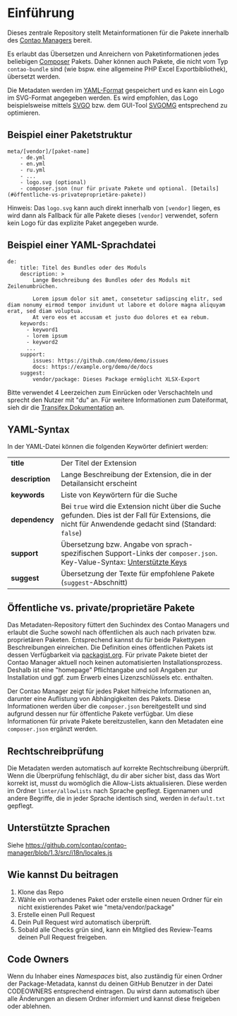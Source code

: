 # Einführung

Dieses zentrale Repository stellt Metainformationen für die Pakete innerhalb des [Contao Managers][3] bereit.

Es erlaubt das Übersetzen und Anreichern von Paketinformationen jedes beliebigen [Composer][1] Pakets. Daher können
auch Pakete, die nicht vom Typ `contao-bundle` sind (wie bspw. eine allgemeine PHP Excel Exportbibliothek), übersetzt
werden.

Die Metadaten werden im [YAML-Format][4] gespeichert und es kann ein Logo im SVG-Format angegeben werden. Es wird 
empfohlen, das Logo beispielsweise mittels [SVGO][6] bzw. dem GUI-Tool [SVGOMG][7] entsprechend zu optimieren.

## Beispiel einer Paketstruktur

```
meta/[vendor]/[paket-name]
    - de.yml
    - en.yml
    - ru.yml
    - ...
    - logo.svg (optional)
    - composer.json (nur für private Pakete und optional. [Details](#öffentliche-vs-privateproprietäre-pakete))
```

Hinweis: Das `logo.svg` kann auch direkt innerhalb von `[vendor]` liegen, es wird dann als Fallback für alle Pakete
dieses `[vendor]` verwendet, sofern kein Logo für das explizite Paket angegeben wurde.

## Beispiel einer YAML-Sprachdatei

```
de:
    title: Titel des Bundles oder des Moduls
    description: >
        Lange Beschreibung des Bundles oder des Moduls mit Zeilenumbrüchen.

        Lorem ipsum dolor sit amet, consetetur sadipscing elitr, sed diam nonumy eirmod tempor invidunt ut labore et dolore magna aliquyam erat, sed diam voluptua.
        At vero eos et accusam et justo duo dolores et ea rebum.
    keywords:
      - keyword1
      - lorem ipsum
      - keyword2
      ...
    support:
        issues: https://github.com/demo/demo/issues
        docs: https://example.org/demo/de/docs
    suggest:
        vendor/package: Dieses Package ermöglicht XLSX-Export
```

Bitte verwendet 4 Leerzeichen zum Einrücken oder Verschachteln und sprecht den Nutzer mit "du" an.
Für weitere Informationen zum Dateiformat, sieh dir die [Transifex Dokumentation][2] an.

## YAML-Syntax

In der YAML-Datei können die folgenden Keywörter definiert werden: 

| | | 
|-|-| 
| __title__       | Der Titel der Extension| 
| __description__ | Lange Beschreibung der Extension, die in der Detailansicht erscheint | 
| __keywords__    | Liste von Keywörtern für die Suche | 
| __dependency__  | Bei `true` wird die Extension nicht über die Suche gefunden. Dies ist der Fall für Extensions, die nicht für Anwendende gedacht sind (Standard: `false`) | 
| __support__     | Übersetzung bzw. Angabe von sprach-spezifischen Support-Links der `composer.json`. Key-Value-Syntax: [Unterstützte Keys][8] | 
| __suggest__     | Übersetzung der Texte für empfohlene Pakete (`suggest`-Abschnitt) | 

## Öffentliche vs. private/proprietäre Pakete

Das Metadaten-Repository füttert den Suchindex des Contao Managers und erlaubt die Suche sowohl nach öffentlichen als auch
nach privaten bzw. proprietären Paketen. Entsprechend kannst du für beide Pakettypen Beschreibungen einreichen. Die
Definition eines öffentlichen Pakets ist dessen Verfügbarkeit via [packagist.org][5]. Für private Pakete bietet der 
Contao Manager aktuell noch keinen automatisierten Installationsprozess. Deshalb ist eine "homepage" Pflichtangabe
und soll Angaben zur Installation und ggf. zum Erwerb eines Lizenzschlüssels etc. enthalten.

Der Contao Manager zeigt für jedes Paket hilfreiche Informationen an, darunter eine Auflistung von Abhängigkeiten des
Pakets. Diese Informationen werden über die `composer.json` bereitgestellt und sind aufgrund dessen nur für öffentliche
Pakete verfügbar. Um diese Informationen für private Pakete bereitzustellen, kann den Metadaten eine `composer.json` ergänzt
werden.

## Rechtschreibprüfung

Die Metadaten werden automatisch auf korrekte Rechtschreibung überprüft. Wenn die Überprüfung fehlschlägt, du dir aber sicher bist, 
dass das Wort korrekt ist, musst du womöglich die Allow-Lists aktualisieren. Diese werden im Ordner `linter/allowlists` nach Sprache 
gepflegt. Eigennamen und andere Begriffe, die in jeder Sprache identisch sind, werden in `default.txt` gepflegt.

## Unterstützte Sprachen

Siehe https://github.com/contao/contao-manager/blob/1.3/src/i18n/locales.js

## Wie kannst Du beitragen

1. Klone das Repo
2. Wähle ein vorhandenes Paket oder erstelle einen neuen Ordner für ein nicht existierendes Paket wie "meta/vendor/package"
3. Erstelle einen Pull Request
4. Dein Pull Request wird automatisch überprüft.
5. Sobald alle Checks grün sind, kann ein Mitglied des Review-Teams deinen Pull Request freigeben.

## Code Owners

Wenn du Inhaber eines _Namespaces_ bist, also zuständig für einen Ordner der Package-Metadata, kannst du deinen GitHub
Benutzer in der Datei CODEOWNERS entsprechend eintragen. Du wirst dann automatisch über alle Änderungen an diesem
Ordner informiert und kannst diese freigeben oder ablehnen.


[1]: https://getcomposer.org
[2]: https://docs.transifex.com/formats/yaml
[3]: https://github.com/contao/contao-manager
[4]: http://yaml.org
[5]: https://packagist.org
[6]: https://github.com/svg/svgo
[7]: https://jakearchibald.github.io/svgomg/
[8]: https://getcomposer.org/doc/04-schema.md#support
